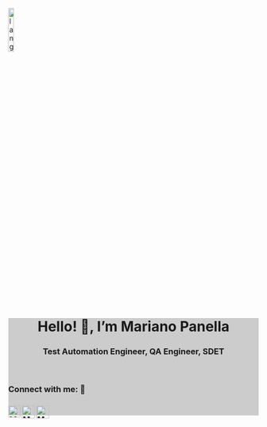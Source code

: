 <p align="left"><img width=15%" src="https://github.com/alansmathew/alansmathew/raw/master/lang.gif" alt="lang image here" /></p>

<main style="background-color:#CCCCCC !important;">
<h1 align="center">Hello! 👋, I’m Mariano Panella</h1>
<h3 align="center">Test Automation Engineer, QA Engineer, SDET</h3>


<br>

<h3> Connect with me: 🤝 <h3>
  </hr>
  <a href="https://www.linkedin.com/in/marianopanella88/">
   <img align="left" alt="Mariano Panella | Linkedin" width="24px" src="https://www.vectorlogo.zone/logos/linkedin/linkedin-icon.svg" />
  </a>
  <a href="mailto:ingmarianopanella@gmail.com">
    <img align="left" alt="Mariano Panella | Gmail" width="26px" src="https://www.vectorlogo.zone/logos/gmail/gmail-icon.svg" />
  </a>
  <a href="https://nanoross.github.io/">
    <img align="left" alt="Mariano Panella | Virtual CV" width="26px" src="https://www.vectorlogo.zone/logos/google/google-icon.svg" />
  </a>

  <br>
  
